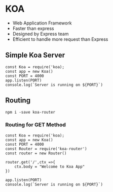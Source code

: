 # KOA
- Web Application Framework
- Faster than express
- Designed by Express team
- Efficient to handle more request than Express

## Simple Koa Server
```
const Koa = require('koa);
const app = new Koa()
const PORT = 4000
app.listen(PORT)
console.log(`Server is running on ${PORT}`)
```

## Routing

```
npm i -save koa-router
```
### Routing for GET Method

```
const Koa = require('koa);
const app = new Koa()
const PORT = 4000
const Router = require('koa-router')
const router = new Router()

router.get('/',ctx =>{
    ctx.body = "Welcome to Koa App"
})

app.listen(PORT)
console.log(`Server is running on ${PORT}`)
```